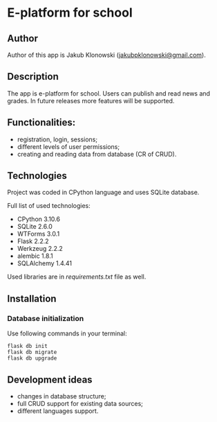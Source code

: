 # E-platform for school

## Author
Author of this app is Jakub Klonowski (jakubpklonowski@gmail.com).

## Description
The app is e-platform for school. Users can publish and read news and grades. 
In future releases more features will be supported.

## Functionalities:
- registration, login, sessions;
- different levels of user permissions;
- creating and reading data from database (CR of CRUD).

## Technologies
Project was coded in CPython language and uses SQLite database.

Full list of used technologies:
- CPython 3.10.6
- SQLite 2.6.0
- WTForms 3.0.1
- Flask 2.2.2
- Werkzeug 2.2.2
- alembic 1.8.1
- SQLAlchemy 1.4.41

Used libraries are in *requirements.txt* file as well.

## Installation
### Database initialization
Use following commands in your terminal:

    flask db init
    flask db migrate
    flask db upgrade

## Development ideas
- changes in database structure;
- full CRUD support for existing data sources;
- different languages support.
